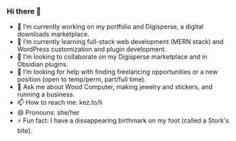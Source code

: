 ### Hi there 👋

<!--
**kassiezimme/kassiezimme** is a ✨ _special_ ✨ repository because its `README.md` (this file) appears on your GitHub profile.
-->

- 🔭 I’m currently working on my portfolio and Digisperse, a digital downloads marketplace.
- 🌱 I’m currently learning full-stack web development (MERN stack) and WordPress customization and plugin development.
- 👯 I’m looking to collaborate on my Digisperse marketplace and in Obsidian plugins.
- 🤔 I’m looking for help with finding freelancing opportunities or a new position (open to temp/perm, part/full time).
- 💬 Ask me about Wood Computer, making jewelry and stickers, and running a business.
- 📫 How to reach me: kez.to/li
- 😄 Pronouns: she/her
- ⚡ Fun fact: I have a dissappearing birthmark on my foot (called a Stork's bite).
